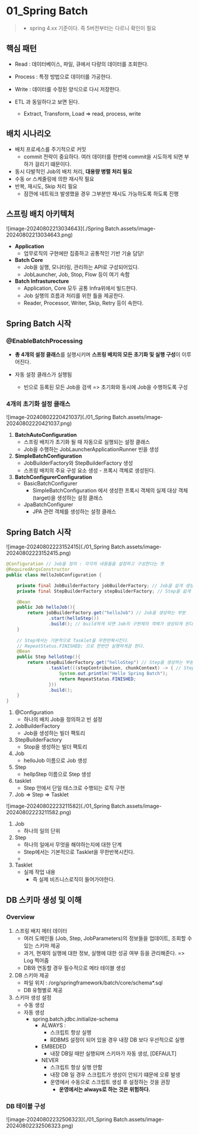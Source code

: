 # 01_Spring Batch

> - spring 4.xx 기준이다. 즉 5버전부터는 다르니 확인이 필요

## 핵심 패턴

- Read : 데이터베이스, 파일, 큐에서 다량의 데이터를 조회한다.
- Process : 특정 방법으로 데이터를 가공한다.
- Write : 데이터를 수정된 양식으로 다시 저장한다.

- ETL 과 동일하다고 보면 된다.
  - Extract, Transform, Load => read, process, write



## 배치 시나리오

- 배치 프로세스를 주기적으로 커밋
  - commit 전략이 중요하다. 여러 데이터를 한번에 commit을 시도하게 되면 부하가 걸리기 떄문이다.
- 동시 다발적인 Job의 배치 처리, **대용량 병렬 처리 필요**
- 수동 or 스케줄링에 의한 재시작 필요
- 반복, 재시도, Skip 처리 필요
  - 잠깐에 네트워크 발생했을 경우 그부분만 재시도 가능하도록 하도록 진행



## 스프링 배치 아키텍처

![image-20240802213034643](./Spring Batch.assets/image-20240802213034643.png)

- **Application**
  - 업무로직의 구현에만 집중하고 공통적인 기반 기술 담당!
- **Batch Core**
  - Job을 실행, 모니터링, 관리하는 API로 구성되어있다.
  - JobLauncher, Job, Stop, Flow 등이 여기 속함
- **Batch Infrasturecture**
  - Application, Core 모두 공통 Infra위에서 빌드한다.
  - Job 실행의 흐름과 처리를 위한 틀을 제공한다.
  - Reader, Processor, Writer, Skip, Retry 등이 속한다.



## Spring Batch 시작

### @EnableBatchProcessing

- **총 4개의 설정 클래스**를 실행시키며 **스프링 배치의 모든 초기화 및 실행 구성**이 이루어진다.

- 자동 설정 클래스가 실행됨

  - 빈으로 등록된 모든 Job을 검색 => 초기화와 동시에 Job을 수행하도록 구성

  

### 4개의 초기화 설정 클래스

![image-20240802220421037](./01_Spring Batch.assets/image-20240802220421037.png)

1. **BatchAutoConfiguration**
   - 스프링 배치가 초기화 될 때 자동으로 실행되는 설정 클래스
   - Job을 수행하는 JobLauncherApplicationRunner 빈을 생성
2. **SimpleBatchConfiguration**
   - JobBuilderFactory와 StepBuilderFactory 생성
   - 스프링 배치의 주요 구성 요소 생성 - 프록시 객체로 생성된다.
3. **BatchConfigurerConfiguration**
   - BasicBatchConfigurer
     - SimpleBatchConfiguration 에서 생성한 프록시 객체의 실제 대상 객체 (target)을 생성하는 설정 클래스
   - JpaBatchConfigurer
     - JPA 관련 객체를 생성하는 설정 클래스



## Spring Batch 시작

![image-20240802223152415](./01_Spring Batch.assets/image-20240802223152415.png)

```java
@Configuration // Job을 정의 : 각각의 내용들을 설정하고 구성한다는 뜻
@RequiredArgsConstructor
public class HelloJobConfiguration {

    private final JobBuilderFactory jobBuilderFactory; // Job을 쉽게 생성하기 위함
    private final StepBuilderFactory stepBuilderFactory; // Step을 쉽게 생성하기 위함

    @Bean
    public Job helloJob(){
        return jobBuilderFactory.get("helloJob") // Job을 생성하는 부분
                .start(helloStep())
                .build(); // build하게 되면 Job의 구현체의 객체가 생성되게 된다.
    }
    
    // Step에서는 기본적으로 Tasklet을 무한반복시킨다.
    // RepeatStatus.FINISHED; 으로 한번만 실행하게끔 한다.
    @Bean
    public Step helloStep(){
        return stepBuilderFactory.get("helloStep") // Step을 생성하는 부분
                .tasklet(((stepContribution, chunkContext) -> { // Step안에서 단일 태스크로 수행
                    System.out.println("Hello Spring Batch");
                    return RepeatStatus.FINISHED;
                }))
                .build();
    }
}
```

1. @Configuration
   - 하나의 배치 Job을 정의하고 빈 설정
2. JobBuilderFactory
   - Job을 생성하는 빌더 팩토리
3. StepBuilderFactory
   - Stop을 생성하는 빌더 팩토리
4. Job
   - helloJob 이름으로 Job 생성
5. Step
   - hellpStep 이름으로 Step 생성
6. tasklet
   - Step 안에서 단일 태스크로 수행되는 로직 구현
7. Job => Step => Tasklet



![image-20240802223211582](./01_Spring Batch.assets/image-20240802223211582.png)

1. Job
   - 하나의 일의 단위 
2. Step
   - 하나의 일에서 무엇을 해야하는지에 대한 단계
   - Step에서는 기본적으로 Tasklet을 무한반복시킨다.
   - 
3. Tasklet
   - 실제 작업 내용
     - 즉 실제 비즈니스로직이 들어가야한다.



## DB 스키마 생성 및 이해

### Overview

1. 스프링 배치 메터 데이터
   - 여러 도메인들 (Job, Step, JobParameters)의 정보들을 업데이트, 조회할 수 있는 스키마 제공
   - 과거, 현재의 실행에 대한 정보, 실행에 대한 성공 여부 등을 관리해준다. => Log 찍어줌
   - DB와 연동할 경우 필수적으로 메타 테이블 생성
2. DB 스키마 제공
   - 파일 위치 : /org/springframework/batch/core/schema*.sql
   - DB 유형별로 제공
3. 스키마 생성 설정
   - 수동 생성
   - 자동 생성
     - spring.batch.jdbc.initialize-schema
       - ALWAYS : 
         - 스크립트 항상 실행
         - RDBMS 설정이 되어 있을 경우 내장 DB 보다 우선적으로 실행
       - EMBEDED
         - 내장 DB일 때만 실행되며 스키마가 자동 생성, [DEFAULT]
       - NEVER
         - 스크립트 항상 실행 안함
         - 내장 DB 일 경우 스크립트가 생성이 안되기 떄문에 오류 발생
         - 운영에서 수동으로 스크립트 생성 후 설정하는 것을 권장
           - **운영에서는 always로 하는 것은 위험하다.**

### DB 테이블 구성

![image-20240802232506323](./01_Spring Batch.assets/image-20240802232506323.png)













